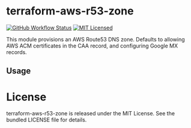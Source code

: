 terraform-aws-r53-zone
=========

[![GitHub Workflow Status](https://img.shields.io/github/workflow/status/armorfret/terraform-aws-r53-zone/Build)](https://github.com/armorfret/terraform-aws-r53-zone/actions)
[![MIT Licensed](https://img.shields.io/badge/license-MIT-green.svg)](https://tldrlegal.com/license/mit-license)

This module provisions an AWS Route53 DNS zone. Defaults to allowing AWS ACM certificates in the CAA record, and configuring Google MX records.

## Usage

# License

terraform-aws-r53-zone is released under the MIT License. See the bundled LICENSE file for details.
